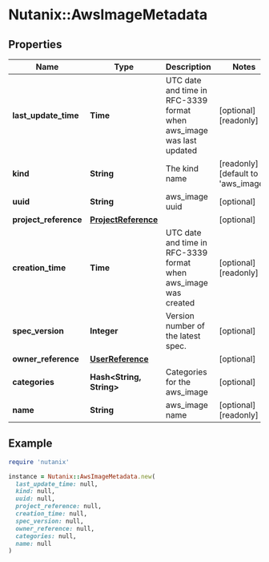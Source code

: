 # Nutanix::AwsImageMetadata

## Properties

| Name | Type | Description | Notes |
| ---- | ---- | ----------- | ----- |
| **last_update_time** | **Time** | UTC date and time in RFC-3339 format when aws_image was last updated  | [optional][readonly] |
| **kind** | **String** | The kind name | [readonly][default to &#39;aws_image&#39;] |
| **uuid** | **String** | aws_image uuid | [optional] |
| **project_reference** | [**ProjectReference**](ProjectReference.md) |  | [optional] |
| **creation_time** | **Time** | UTC date and time in RFC-3339 format when aws_image was created  | [optional][readonly] |
| **spec_version** | **Integer** | Version number of the latest spec. | [optional] |
| **owner_reference** | [**UserReference**](UserReference.md) |  | [optional] |
| **categories** | **Hash&lt;String, String&gt;** | Categories for the aws_image | [optional] |
| **name** | **String** | aws_image name | [optional][readonly] |

## Example

```ruby
require 'nutanix'

instance = Nutanix::AwsImageMetadata.new(
  last_update_time: null,
  kind: null,
  uuid: null,
  project_reference: null,
  creation_time: null,
  spec_version: null,
  owner_reference: null,
  categories: null,
  name: null
)
```

